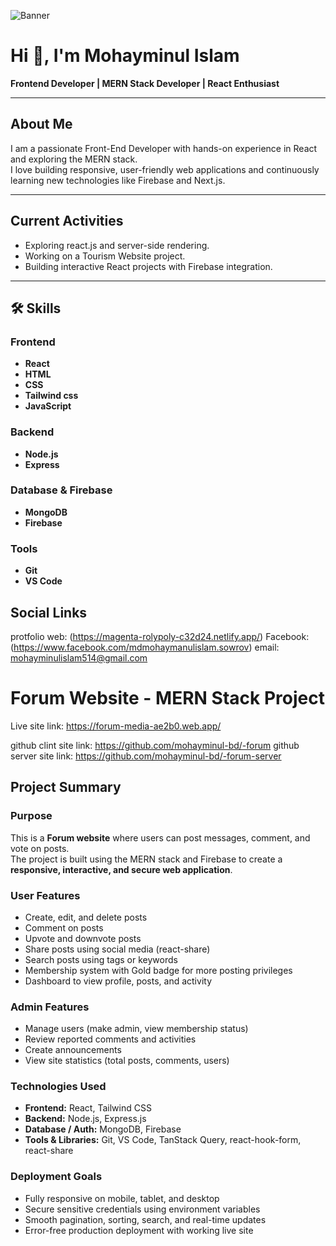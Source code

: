 <!-- Banner Image -->
![Banner]([https://i.ibb.co/GQR0khMk/Gemini-Generated-Image-97sd2v97sd2v97sd.png])

# Hi 👋, I'm Mohayminul Islam
**Frontend Developer | MERN Stack Developer | React Enthusiast**

---

## About Me
I am a passionate Front-End Developer with hands-on experience in React and exploring the MERN stack.  
I love building responsive, user-friendly web applications and continuously learning new technologies like Firebase and Next.js.

---

## Current Activities
- Exploring react.js and server-side rendering.
- Working on a Tourism Website project.
- Building interactive React projects with Firebase integration.

---
## 🛠 Skills

### Frontend
- **React**  
- **HTML**  
- **CSS**
- **Tailwind css**
- **JavaScript**  

### Backend
- **Node.js**  
- **Express**  

### Database & Firebase
- **MongoDB**  
- **Firebase**  

### Tools
- **Git**  
- **VS Code**

## Social Links
protfolio web: (https://magenta-rolypoly-c32d24.netlify.app/)
Facebook: (https://www.facebook.com/mdmohaymanulislam.sowrov)
email: mohayminulislam514@gmail.com


# Forum Website - MERN Stack Project

Live site link: https://forum-media-ae2b0.web.app/

github clint site link: https://github.com/mohayminul-bd/-forum github 
server site link: https://github.com/mohayminul-bd/-forum-server
## Project Summary

### Purpose
This is a **Forum website** where users can post messages, comment, and vote on posts.  
The project is built using the MERN stack and Firebase to create a **responsive, interactive, and secure web application**.

### User Features
- Create, edit, and delete posts  
- Comment on posts  
- Upvote and downvote posts  
- Share posts using social media (react-share)  
- Search posts using tags or keywords  
- Membership system with Gold badge for more posting privileges  
- Dashboard to view profile, posts, and activity  

### Admin Features
- Manage users (make admin, view membership status)  
- Review reported comments and activities  
- Create announcements  
- View site statistics (total posts, comments, users)  

### Technologies Used
- **Frontend:** React, Tailwind CSS  
- **Backend:** Node.js, Express.js  
- **Database / Auth:** MongoDB, Firebase  
- **Tools & Libraries:** Git, VS Code, TanStack Query, react-hook-form, react-share  

### Deployment Goals
- Fully responsive on mobile, tablet, and desktop  
- Secure sensitive credentials using environment variables  
- Smooth pagination, sorting, search, and real-time updates  
- Error-free production deployment with working live site  

